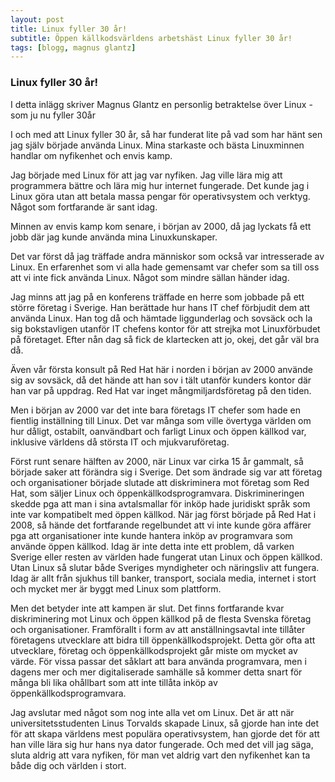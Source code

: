 ```yaml
---
layout: post
title: Linux fyller 30 år!
subtitle: Öppen källkodsvärldens arbetshäst Linux fyller 30 år!
tags: [blogg, magnus glantz]
---
```


### Linux fyller 30 år!
I detta inlägg skriver Magnus Glantz en personlig betraktelse över Linux - som ju nu fyller 30år

I och med att Linux fyller 30 år, så har funderat lite på vad som har hänt sen jag själv började använda Linux. Mina starkaste och bästa Linuxminnen handlar om nyfikenhet och envis kamp.

Jag började med Linux för att jag var nyfiken. Jag ville lära mig att programmera bättre och lära mig hur internet fungerade. Det kunde jag i Linux göra utan att betala massa pengar för operativsystem och verktyg.
Något som fortfarande är sant idag.

Minnen av envis kamp kom senare, i början av 2000, då jag lyckats få ett jobb där jag kunde använda mina Linuxkunskaper.

Det var först då jag träffade andra människor som också var intresserade av Linux. En erfarenhet som vi alla hade gemensamt var chefer som sa till oss att vi inte fick använda Linux. 
Något som mindre sällan händer idag.

Jag minns att jag på en konferens träffade en herre som jobbade på ett större företag i Sverige. Han berättade hur hans IT chef förbjudit dem att använda Linux. Han tog då och hämtade liggunderlag och sovsäck och la sig bokstavligen utanför IT chefens kontor för att strejka mot Linuxförbudet på företaget. Efter nån dag så fick de klartecken att jo, okej, det går väl bra då.

Även vår första konsult på Red Hat här i norden i början av 2000 använde sig av sovsäck, då det hände att han sov i tält utanför kunders kontor där han var på uppdrag. Red Hat var inget mångmiljardsföretag på den tiden.

Men i början av 2000 var det inte bara företags IT chefer som hade en fientlig inställning till Linux. Det var många som ville övertyga världen om hur dåligt, ostabilt, oanvändbart och farligt Linux och öppen källkod var, inklusive världens då största IT och mjukvaruföretag.

Först runt senare hälften av 2000, när Linux var cirka 15 år gammalt, så började saker att förändra sig i Sverige. Det som ändrade sig var att företag och organisationer började slutade att diskriminera mot företag som Red Hat, som säljer Linux och öppenkällkodsprogramvara. Diskrimineringen skedde pga att man i sina avtalsmallar för inköp hade juridiskt språk som inte var kompatibelt med öppen källkod. När jag först började på Red Hat i 2008, så hände det fortfarande regelbundet att vi inte kunde göra affärer pga att organisationer inte kunde hantera inköp av programvara som använde öppen källkod. Idag är inte detta inte ett problem, då varken Sverige eller resten av världen hade fungerat utan Linux och öppen källkod. Utan Linux så slutar både Sveriges myndigheter och näringsliv att fungera. Idag är allt från sjukhus till banker, transport, sociala media, internet i stort och mycket mer är byggt med Linux som plattform.

Men det betyder inte att kampen är slut. Det finns fortfarande kvar diskriminering mot Linux och öppen källkod på de flesta Svenska företag och organisationer. Framförallt i form av att anställningsavtal inte tillåter företagens utvecklare att bidra till öppenkällkodsprojekt. Detta gör ofta att utvecklare, företag och öppenkällkodsprojekt går miste om mycket av värde. För vissa passar det såklart att bara använda programvara, men i dagens mer och mer digitaliserade samhälle så kommer detta snart för många bli lika ohållbart som att inte tillåta inköp av öppenkällkodsprogramvara.

Jag avslutar med något som nog inte alla vet om Linux. Det är att när universitetsstudenten Linus Torvalds skapade Linux, så gjorde han inte det för att skapa världens mest populära operativsystem, han gjorde det för att han ville lära sig hur hans nya dator fungerade. Och med det vill jag säga, sluta aldrig att vara nyfiken, för man vet aldrig vart den nyfikenhet  kan ta både dig och världen i stort.
